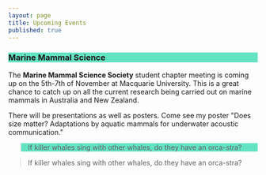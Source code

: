 ```yaml
---
layout: page
title: Upcoming Events
published: true
---
```


<h3 style="background-color: #64e3c3">
Marine Mammal Science
</h3>

The **Marine Mammal Science Society** student chapter meeting is coming up on the 5th-7th of November at Macquarie University. This is a great chance to catch up on all the current research being carried out on marine mammals in Australia and New Zealand.

There will be presentations as well as posters. Come see my poster "Does size matter? Adaptations by aquatic mammals for underwater acoustic communication."

<blockquote style="background-color: #64e3c3">

If killer whales sing with other whales, do they have an orca-stra?

</blockquote>

> If killer whales sing with other whales, do they have an orca-stra?

